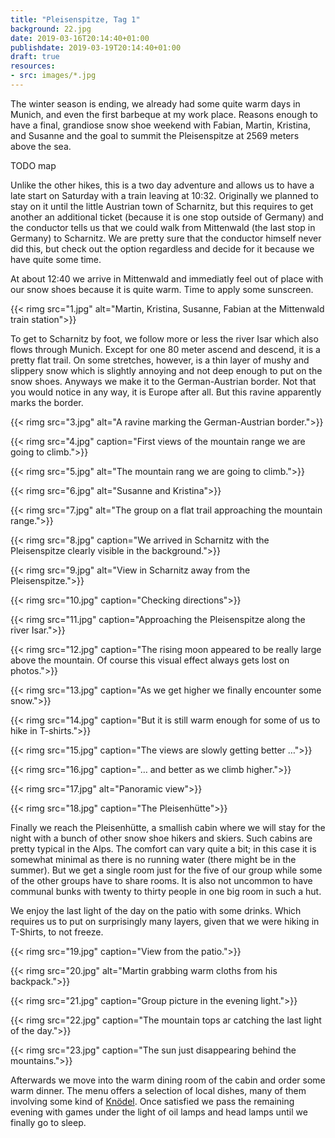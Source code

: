 ```yaml
---
title: "Pleisenspitze, Tag 1"
background: 22.jpg
date: 2019-03-16T20:14:40+01:00
publishdate: 2019-03-19T20:14:40+01:00
draft: true
resources:
- src: images/*.jpg
---
```


The winter season is ending, we already had some quite warm days in Munich, and
even the first barbeque at my work place. Reasons enough to have a final,
grandiose snow shoe weekend with Fabian, Martin, Kristina, and Susanne and the
goal to summit the Pleisenspitze at 2569 meters above the sea.

TODO map

Unlike the other hikes, this is a two day adventure and allows us to have a late
start on Saturday with a train leaving at 10:32. Originally we planned to stay
on it until the little Austrian town of Scharnitz, but this requires to get
another an additional ticket (because it is one stop outside of Germany) and the
conductor tells us that we could walk from Mittenwald (the last stop in Germany)
to Scharnitz. We are pretty sure that the conductor himself never did this, but
check out the option regardless and decide for it because we have quite some
time.

At about 12:40 we arrive in Mittenwald and immediatly feel out of place with our
snow shoes because it is quite warm. Time to apply some sunscreen.

{{< rimg src="1.jpg" alt="Martin, Kristina, Susanne, Fabian at the Mittenwald train station">}}

To get to Scharnitz by foot, we follow more or less the river Isar which also
flows through Munich. Except for one 80 meter ascend and descend, it is a pretty
flat trail. On some stretches, however, is a thin layer of mushy and slippery
snow which is slightly annoying and not deep enough to put on the snow shoes.
Anyways we make it to the German-Austrian border. Not that you would notice in
any way, it is Europe after all. But this ravine apparently marks the border.

{{< rimg src="3.jpg" alt="A ravine marking the German-Austrian border.">}}

{{< rimg src="4.jpg" caption="First views of the mountain range we are going to climb.">}}

{{< rimg src="5.jpg" alt="The mountain rang we are going to climb.">}}

{{< rimg src="6.jpg" alt="Susanne and Kristina">}}

{{< rimg src="7.jpg" alt="The group on a flat trail approaching the mountain range.">}}

{{< rimg src="8.jpg" caption="We arrived in Scharnitz with the Pleisenspitze clearly visible in the background.">}}

{{< rimg src="9.jpg" alt="View in Scharnitz away from the Pleisenspitze.">}}

{{< rimg src="10.jpg" caption="Checking directions">}}

{{< rimg src="11.jpg" caption="Approaching the Pleisenspitze along the river Isar.">}}

{{< rimg src="12.jpg" caption="The rising moon appeared to be really large above the mountain. Of course this visual effect always gets lost on photos.">}}

{{< rimg src="13.jpg" caption="As we get higher we finally encounter some snow.">}}

{{< rimg src="14.jpg" caption="But it is still warm enough for some of us to hike in T-shirts.">}}

{{< rimg src="15.jpg" caption="The views are slowly getting better …">}}

{{< rimg src="16.jpg" caption="… and better as we climb higher.">}}

{{< rimg src="17.jpg" alt="Panoramic view">}}

{{< rimg src="18.jpg" caption="The Pleisenhütte">}}

Finally we reach the Pleisenhütte, a smallish cabin where we will stay for the
night with a bunch of other snow shoe hikers and skiers. Such cabins are pretty
typical in the Alps. The comfort can vary quite a bit; in this case it is
somewhat minimal as there is no running water (there might be in the summer).
But we get a single room just for the five of our group while some of the other
groups have to share rooms. It is also not uncommon to have communal bunks with
twenty to thirty people in one big room in such a hut.

We enjoy the last light of the day on the patio with some drinks. Which requires
us to put on surprisingly many layers, given that we were hiking in T-Shirts, to
not freeze.

{{< rimg src="19.jpg" caption="View from the patio.">}}

{{< rimg src="20.jpg" alt="Martin grabbing warm cloths from his backpack.">}}

{{< rimg src="21.jpg" caption="Group picture in the evening light.">}}

{{< rimg src="22.jpg" caption="The mountain tops ar catching the last light of the day.">}}

{{< rimg src="23.jpg" caption="The sun just disappearing behind the mountains.">}}

Afterwards we move into the warm dining room of the cabin and order some warm
dinner. The menu offers a selection of local dishes, many of them involving some
kind of [Knödel](https://en.wikipedia.org/wiki/Kn%C3%B6del). Once satisfied we
pass the remaining evening with games under the light of oil lamps and head
lamps until we finally go to sleep.
